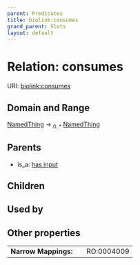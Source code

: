 ```yaml
---
parent: Predicates
title: biolink:consumes
grand_parent: Slots
layout: default
---
```


# Relation: consumes




URI: [biolink:consumes](https://w3id.org/biolink/vocab/consumes)

## Domain and Range

[NamedThing](NamedThing.md) ->  <sub>0..\*</sub> [NamedThing](NamedThing.md)

## Parents

 *  is_a: [has input](has_input.md)

## Children


## Used by


## Other properties

|  |  |  |
| --- | --- | --- |
| **Narrow Mappings:** | | RO:0004009 |

